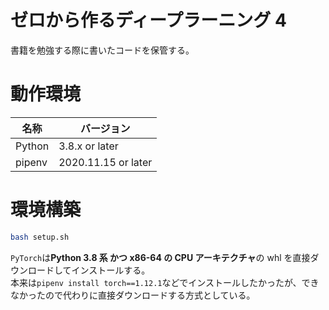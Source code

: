 # ゼロから作るディープラーニング 4

書籍を勉強する際に書いたコードを保管する。

# 動作環境

| 名称   | バージョン          |
| ------ | ------------------- |
| Python | 3.8.x or later      |
| pipenv | 2020.11.15 or later |

# 環境構築

```bash
bash setup.sh
```

`PyTorch`は**Python 3.8 系 かつ x86-64 の CPU アーキテクチャ**の whl を直接ダウンロードしてインストールする。  
本来は`pipenv install torch==1.12.1`などでインストールしたかったが、できなかったので代わりに直接ダウンロードする方式としている。
